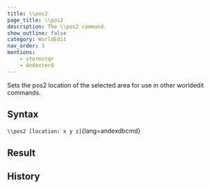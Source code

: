 ```yaml
---
title: \\pos2
page_title: \\pos2
description: The \\pos2 command.
show_outline: false
category: WorldEdit
nav_order: 3
mentions:
    - stormstqr
    - Andexter8
---
```


Sets the pos2 location of the selected area for use in other worldedit commands.

<CommandDetailsTable
    name="\\pos2"
    :categories="[
        'system', 'world', 'server', 'worldedit'
    ]"
    :requiredTags="[
        'canUseChatCommands'
    ]"
    ultraSecurityModeSecurityLevel="WorldEdit"
    version="1.0.0"
    :undoSupported="-1"
    :functional="true"
    :deprecated="false"
/>

## Syntax

`\\pos2 [location: x y z]`{lang=andexdbcmd}

<indent></indent>

## Result

## History
